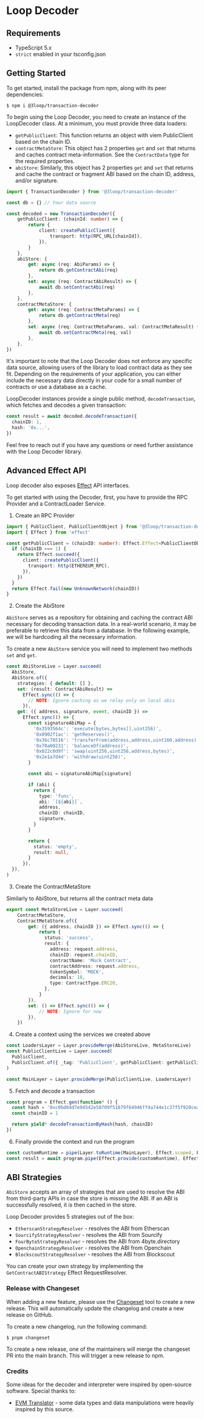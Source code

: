 # Loop Decoder

## Requirements

- TypeScript 5.x
- `strict` enabled in your tsconfig.json

## Getting Started

To get started, install the package from npm, along with its peer dependencies:

```
$ npm i @3loop/transaction-decoder
```

To begin using the Loop Decoder, you need to create an instance of the LoopDecoder class. At a minimum, you must provide three data loaders:

- `getPublicClient`: This function returns an object with viem PublicClient based on the chain ID.
- `contractMetaStore`: This object has 2 properties `get` and `set` that returns and caches contract meta-information. See the `ContractData` type for the required properties.
- `abiStore`: Similarly, this object has 2 properties `get` and `set` that returns and cache the contract or fragment ABI based on the chain ID, address, and/or signature.

```ts
import { TransactionDecoder } from '@3loop/transaction-decoder'

const db = {} // Your data source

const decoded = new TransactionDecoder({
    getPublicClient: (chainId: number) => {
        return {
            client: createPublicClient({
                transport: http(RPC_URL[chainId]),
            }),
        }
    },
    abiStore: {
        get: async (req: AbiParams) => {
            return db.getContractAbi(req)
        },
        set: async (req: ContractAbiResult) => {
            await db.setContractAbi(req)
        },
    },
    contractMetaStore: {
        get: async (req: ContractMetaParams) => {
            return db.getContractMeta(req)
        },
        set: async (req: ContractMetaParams, val: ContractMetaResult) {
            await db.setContractMeta(req, val)
        },
    },
})
```

It's important to note that the Loop Decoder does not enforce any specific data source, allowing users of the library to load contract data as they see fit. Depending on the requirements of your application, you can either include the necessary data directly in your code for a small number of contracts or use a database as a cache.

LoopDecoder instances provide a single public method, `decodeTransaction`, which fetches and decodes a given transaction:

```ts
const result = await decoded.decodeTransaction({
  chainID: 1,
  hash: '0x...',
})
```

Feel free to reach out if you have any questions or need further assistance with the Loop Decoder library.

## Advanced Effect API

Loop decoder also exposes [Effect](https://effect.website/) API interfaces.

To get started with using the Decoder, first, you have to provide the RPC Provider and a ContractLoader Service.

1. Create an RPC Provider

```ts
import { PublicClient, PublicClientObject } from '@3loop/transaction-decoder'
import { Effect } from 'effect'

const getPublicClient = (chainID: number): Effect.Effect<PublicClientObject, UnknownNetwork> => {
  if (chainID === 1) {
    return Effect.succeed({
      client: createPublicClient({
        transport: http(ETHEREUM_RPC),
      }),
    })
  }
  return Effect.fail(new UnknownNetwork(chainID))
}
```

2. Create the AbiStore

`AbiStore` serves as a repository for obtaining and caching the contract ABI necessary for decoding transaction data. In a real-world scenario, it may be preferable to retrieve this data from a database. In the following example, we will be hardcoding all the necessary information.

To create a new `AbiStore` service you will need to implement two methods `set` and `get`.

```ts
const AbiStoreLive = Layer.succeed(
  AbiStore,
  AbiStore.of({
    strategies: { default: [] },
    set: (result: ContractAbiResult) =>
      Effect.sync(() => {
        // NOTE: Ignore caching as we relay only on local abis
      }),
    get: ({ address, signature, event, chainID }) =>
      Effect.sync(() => {
        const signatureAbiMap = {
          '0x3593564c': 'execute(bytes,bytes[],uint256)',
          '0x0902f1ac': 'getReserves()',
          '0x36c78516': 'transferFrom(address,address,uint160,address)	',
          '0x70a08231': 'balanceOf(address)',
          '0x022c0d9f': 'swap(uint256,uint256,address,bytes)',
          '0x2e1a7d4d': 'withdraw(uint256)',
        }

        const abi = signatureAbiMap[signature]

        if (abi) {
          return {
            type: 'func',
            abi: `[${abi}]`,
            address,
            chainID: chainID,
            signature,
          }
        }

        return {
          status: 'empty',
          result: null,
        }
      }),
  }),
)
```

3. Create the ContractMetaStore

Similarly to AbiStore, but returns all the contract meta data

```ts
export const MetaStoreLive = Layer.succeed(
    ContractMetaStore,
    ContractMetaStore.of({
        get: ({ address, chainID }) => Effect.sync(() => {
            return {
              status: 'success',
              result: {
                address: request.address,
                chainID: request.chainID,
                contractName: 'Mock Contract',
                contractAddress: request.address,
                tokenSymbol: 'MOCK',
                decimals: 18,
                type: ContractType.ERC20,
              },
            }
        }),
        set: () => Effect.sync(() => {
            // NOTE: Ignore for now
        }),
    })
```

4. Create a context using the services we created above

```ts
const LoadersLayer = Layer.provideMerge(AbiStoreLive, MetaStoreLive)
const PublicClientLive = Layer.succeed(
  PublicClient,
  PublicClient.of({ _tag: 'PublicClient', getPublicClient: getPublicClient }),
)

const MainLayer = Layer.provideMerge(PublicClientLive, LoadersLayer)
```

5. Fetch and decode a transaction

```ts
const program = Effect.gen(function* () {
  const hash = '0xc0bd04d7e94542e58709f51879f64946ff4a744e1c37f5f920cea3d478e115d7'
  const chainID = 1

  return yield* decodeTransactionByHash(hash, chainID)
})
```

6. Finally provide the context and run the program

```ts
const customRuntime = pipe(Layer.toRuntime(MainLayer), Effect.scoped, Effect.runSync)
const result = await program.pipe(Effect.provide(customRuntime), Effect.runPromise)
```

## ABI Strategies

`AbiStore` accepts an array of strategies that are used to resolve the ABI from third-party APIs in case the store is missing the ABI. If an ABI is successfully resolved, it is then cached in the store.

Loop Decoder provides 5 strategies out of the box:

- `EtherscanStrategyResolver` - resolves the ABI from Etherscan
- `SourcifyStrategyResolver` - resolves the ABI from Sourcify
- `FourByteStrategyResolver` - resolves the ABI from 4byte.directory
- `OpenchainStrategyResolver` - resolves the ABI from Openchain
- `BlockscoutStrategyResolver` - resolves the ABI from Blockscout

You can create your own strategy by implementing the `GetContractABIStrategy` Effect RequestResolver.

### Release with Changeset

When adding a new feature, please use the [Changeset](https://github.com/changesets/changesets) tool to create a new release. This will automatically update the changelog and create a new release on GitHub.

To create a new changelog, run the following command:

```
$ pnpm changeset
```

To create a new release, one of the maintainers will merge the changeset PR into the main branch. This will trigger a new release to npm.

### Credits

Some ideas for the decoder and interpreter were inspired by open-source software. Special thanks to:

- [EVM Translator](https://github.com/metagame-xyz/evm-translator) - some data types and data manipulations were heavily inspired by this source.
